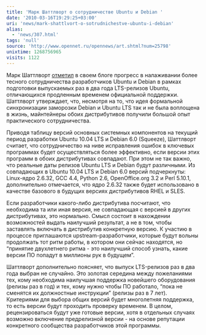 ```yaml
---
title: 'Марк Шаттлворт о сотрудничестве Ubuntu и Debian '
date: '2010-03-16T19:29:25+03:00'
uri: 'news/mark-shattlvort-o-sotrudnichestve-ubuntu-i-debian'
alias: 
  - 'news/307.html'
tags: 'null'
source: 'http://www.opennet.ru/opennews/art.shtml?num=25798'
unixtime: 1268756965
visits: 1122
---
```

Марк Шаттлворт [отметил](http://www.markshuttleworth.com/archives/290) в своем блоге прогресс в налаживании более тесного сотрудничества разработчиков Ubuntu и Debian в рамках подготовки выпускаемых раз в два года LTS-релизов Ubuntu, отличающихся продленным временем официальной поддержки. Шаттлворт утверждает, что, несмотря на то, что идея формальной синхронизации заморозки Debian и Ubuntu LTS так и не была воплощена в жизнь, майнтейнеры обоих дистрибутивов получили большой опыт практического сотрудничества.

Приводя таблицу версий основных системных компонентов на текущий период разработки Ubuntu 10.04 LTS и Debian 6.0 (Squeeze), Шаттлворт считает, что сотрудничество на ниве исправления ошибок в ключевых программах будет осуществляться более эффективно, если версии этих программ в обоих дистрибутивах совпадают. При этом не так важно, что реальные даты релизов Ubuntu LTS и Debian будут различными. Из совпадающих в Ubuntu 10.04 LTS и Debian 6.0 версий подчеркнуты: Linux-ядро 2.6.32, GCC 4.4, Python 2.6, OpenOffice.org 3.2 и Perl 5.10.1, дополнительно отмечается, что ядро 2.6.32 также будет использовано в качестве базового в будущих версиях дистрибутивов RHEL и SLES.

Если разработчики какого-либо дистрибутива посчитают, что необходима та или иная версия, не совпадающая с версией в других дистрибутивах, это нормально. Смысл состоит в нахождении возможностей выдать наилучший результат, а не в том, чтобы заставлять включать в дистрибутив конкретную версию. К участию в процессе приглашаются upstream-разработчики, которые будут вольны продолжать тот ритм работы, в котором они сейчас находятся, но “принятие двухлетнего ритма - это наилучший способ узнать, какие версии ПО попадут в миллионы рук в будущем”.

Шаттлворт дополнительно поясняет, что выпуск LTS-релизов раз в два года выбран не случайно. Это золотая середина между пожеланиями тех, кому необходима наилучшая поддержка новейшего оборудования (релизы раз в год) и тех, кому нужно чтобы ПО работало, “пока не сменятся их должностные инструкции” (релизы раз в 7 лет). Критериями для выбора общих версий будет многолетняя поддержка, то есть версии будут проходить проверку временем. В целом, рецензироваться будут уже готовые версии, хотя в отдельных случаях возможно включение предрелизной версии - на основе репутации конкретного сообщества разработчиков этой программы.

